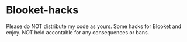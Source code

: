 # Blooket-hacks
Please do NOT distribute my code as yours.
Some hacks for Blooket and enjoy.
NOT held accontable for any consequences or bans.
